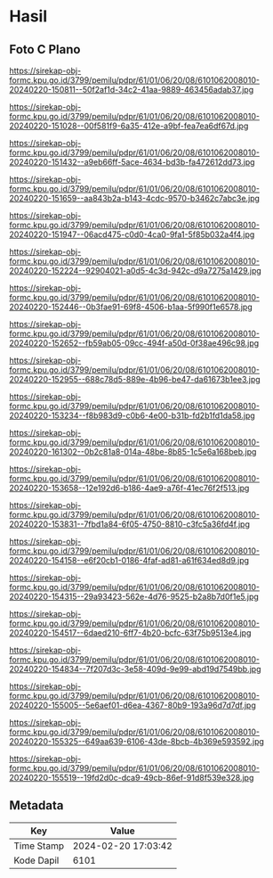 # Hasil

## Foto C Plano

https://sirekap-obj-formc.kpu.go.id/3799/pemilu/pdpr/61/01/06/20/08/6101062008010-20240220-150811--50f2af1d-34c2-41aa-9889-463456adab37.jpg

https://sirekap-obj-formc.kpu.go.id/3799/pemilu/pdpr/61/01/06/20/08/6101062008010-20240220-151028--00f581f9-6a35-412e-a9bf-fea7ea6df67d.jpg

https://sirekap-obj-formc.kpu.go.id/3799/pemilu/pdpr/61/01/06/20/08/6101062008010-20240220-151432--a9eb66ff-5ace-4634-bd3b-fa472612dd73.jpg

https://sirekap-obj-formc.kpu.go.id/3799/pemilu/pdpr/61/01/06/20/08/6101062008010-20240220-151659--aa843b2a-b143-4cdc-9570-b3462c7abc3e.jpg

https://sirekap-obj-formc.kpu.go.id/3799/pemilu/pdpr/61/01/06/20/08/6101062008010-20240220-151947--06acd475-c0d0-4ca0-9fa1-5f85b032a4f4.jpg

https://sirekap-obj-formc.kpu.go.id/3799/pemilu/pdpr/61/01/06/20/08/6101062008010-20240220-152224--92904021-a0d5-4c3d-942c-d9a7275a1429.jpg

https://sirekap-obj-formc.kpu.go.id/3799/pemilu/pdpr/61/01/06/20/08/6101062008010-20240220-152446--0b3fae91-69f8-4506-b1aa-5f990f1e6578.jpg

https://sirekap-obj-formc.kpu.go.id/3799/pemilu/pdpr/61/01/06/20/08/6101062008010-20240220-152652--fb59ab05-09cc-494f-a50d-0f38ae496c98.jpg

https://sirekap-obj-formc.kpu.go.id/3799/pemilu/pdpr/61/01/06/20/08/6101062008010-20240220-152955--688c78d5-889e-4b96-be47-da61673b1ee3.jpg

https://sirekap-obj-formc.kpu.go.id/3799/pemilu/pdpr/61/01/06/20/08/6101062008010-20240220-153234--f8b983d9-c0b6-4e00-b31b-fd2b1fd1da58.jpg

https://sirekap-obj-formc.kpu.go.id/3799/pemilu/pdpr/61/01/06/20/08/6101062008010-20240220-161302--0b2c81a8-014a-48be-8b85-1c5e6a168beb.jpg

https://sirekap-obj-formc.kpu.go.id/3799/pemilu/pdpr/61/01/06/20/08/6101062008010-20240220-153658--12e192d6-b186-4ae9-a76f-41ec76f2f513.jpg

https://sirekap-obj-formc.kpu.go.id/3799/pemilu/pdpr/61/01/06/20/08/6101062008010-20240220-153831--7fbd1a84-6f05-4750-8810-c3fc5a36fd4f.jpg

https://sirekap-obj-formc.kpu.go.id/3799/pemilu/pdpr/61/01/06/20/08/6101062008010-20240220-154158--e6f20cb1-0186-4faf-ad81-a61f634ed8d9.jpg

https://sirekap-obj-formc.kpu.go.id/3799/pemilu/pdpr/61/01/06/20/08/6101062008010-20240220-154315--29a93423-562e-4d76-9525-b2a8b7d0f1e5.jpg

https://sirekap-obj-formc.kpu.go.id/3799/pemilu/pdpr/61/01/06/20/08/6101062008010-20240220-154517--6daed210-6ff7-4b20-bcfc-63f75b9513e4.jpg

https://sirekap-obj-formc.kpu.go.id/3799/pemilu/pdpr/61/01/06/20/08/6101062008010-20240220-154834--7f207d3c-3e58-409d-9e99-abd19d7549bb.jpg

https://sirekap-obj-formc.kpu.go.id/3799/pemilu/pdpr/61/01/06/20/08/6101062008010-20240220-155005--5e6aef01-d6ea-4367-80b9-193a96d7d7df.jpg

https://sirekap-obj-formc.kpu.go.id/3799/pemilu/pdpr/61/01/06/20/08/6101062008010-20240220-155325--649aa639-6106-43de-8bcb-4b369e593592.jpg

https://sirekap-obj-formc.kpu.go.id/3799/pemilu/pdpr/61/01/06/20/08/6101062008010-20240220-155519--19fd2d0c-dca9-49cb-86ef-91d8f539e328.jpg


## Metadata

| Key        | Value               |
| ---------- | ------------------- |
| Time Stamp | 2024-02-20 17:03:42 |
| Kode Dapil | 6101                |



